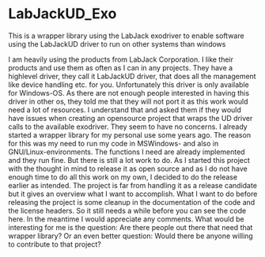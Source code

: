 # LabJackUD_Exo
This is a wrapper library using the LabJack exodriver to enable software using the LabJackUD driver to run on other systems than windows

I am heavily using the products from LabJack Corporation. I like their products and use them as often as I can in any projects.
They have a highlevel driver, they call it LabJackUD driver, that does all the management like device handling etc. for you.
Unfortunately this driver is only available for Windows-OS.
As there are not enough people interested in having this driver in other os, they told me that they will not port it as this work would need a lot of resources.
I understand that and asked them if they would have issues when creating an opensource project that wraps the UD driver calls to the available exodriver. They seem to have no concerns.
I already started a wrapper library for my personal use some years ago. The reason for this was my need to run my code in MSWindows- and also in GNU/Linux-environments. The functions I need are already implemented and they run fine. But there is still a lot work to do. As I started this project with the thought in mind to release it as open source and as I do not have enough time to do all this work on my own, I decided to do the release earlier as intended.
The project is far from handling it as a release candidate but it gives an overview what I want to accomplish.
What I want to do before releasing the project is some cleanup in the documentation of the code and the license headers. So it still needs a while before you can see the code here.
In the meantime I would appreciate any comments. 
What would be interesting for me is the question: Are there people out there that need that wrapper library?
Or an even better question: Would there be anyone willing to contribute to that project?
